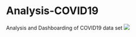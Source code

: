 # Analysis-COVID19
Analysis and Dashboarding of COVID19 data set 
![]("https://www.linkedin.com/embed/feed/update/urn:li:ugcPost:6648220699448184832.jpg") 
